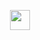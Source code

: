 <p></p>
<p></p>
<p align="center">
  <img src="https://github.githubassets.com/images/spinners/octocat-spinner-64.gif" width="32" height="32" />
</p>
<p></p>
<p></p>
